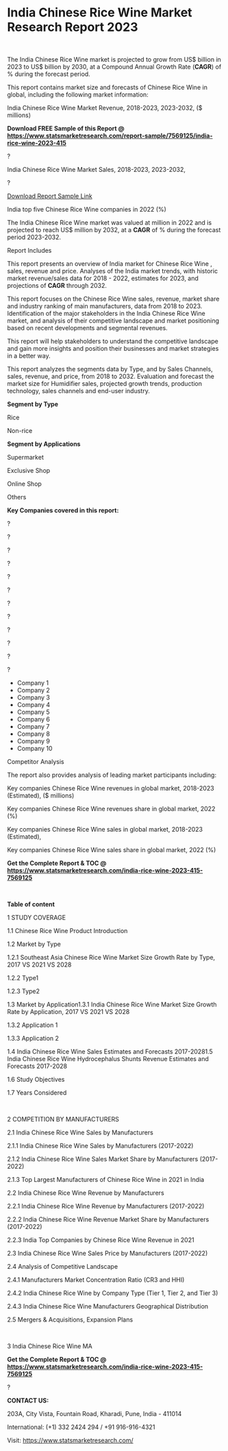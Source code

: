 <h1>India Chinese Rice Wine Market Research Report 2023</h1><br/><p>The India Chinese Rice Wine market is projected to grow from US$ billion in 2023 to US$ billion by 2030, at a Compound Annual Growth Rate (<strong>CAGR</strong>) of % during the forecast period.</p>
 
 
 
 <p>This report contains market size and forecasts of Chinese Rice Wine in global, including the following market information:</p>
 
 
 
 <p>India Chinese Rice Wine Market Revenue, 2018-2023, 2023-2032, ($ millions)</p>
 
 
 
 <div><b>Download FREE Sample of this Report @ <a href="https://www.statsmarketresearch.com/download-free-sample/7569125/india-rice-wine-2023-415">https://www.statsmarketresearch.com/report-sample/7569125/india-rice-wine-2023-415</a></b></div>
 
 
 
 <p>? </p>
 
 
 
 <p>India Chinese Rice Wine Market Sales, 2018-2023, 2023-2032,</p>
 
 
 
 <p>? </p>
 
 
 
 <p><a href="https://www.statsmarketresearch.com/download-free-sample/7569125/india-rice-wine-2023-415">Download Report Sample Link</a></p>
 
 
 
 <p>India top five Chinese Rice Wine companies in 2022 (%)</p>
 
 
 
 <p>The India Chinese Rice Wine market was valued at million in 2022 and is projected to reach US$ million by 2032, at a <strong>CAGR</strong> of % during the forecast period 2023-2032.</p>
 
 
 
 <p>Report Includes</p>
 
 
 
 <p>This report presents an overview of India market for Chinese Rice Wine , sales, revenue and price. Analyses of the India market trends, with historic market revenue/sales data for 2018 - 2022, estimates for 2023, and projections of <strong>CAGR</strong> through 2032.</p>
 
 
 
 <p>This report focuses on the Chinese Rice Wine sales, revenue, market share and industry ranking of main manufacturers, data from 2018 to 2023. Identification of the major stakeholders in the India Chinese Rice Wine market, and analysis of their competitive landscape and market positioning based on recent developments and segmental revenues.</p>
 
 
 
 <p>This report will help stakeholders to understand the competitive landscape and gain more insights and position their businesses and market strategies in a better way.</p>
 
 
 
 <p>This report analyzes the segments data by Type, and by Sales Channels, sales, revenue, and price, from 2018 to 2032. Evaluation and forecast the market size for Humidifier sales, projected growth trends, production technology, sales channels and end-user industry.</p>
 
 
 
 <p><strong>Segment by Type</strong></p>
 
 
 
 <p>Rice</p>
 
 
 
 <p>Non-rice</p>
 
 
 
 <p><strong>Segment <strong><strong>by Applications</strong></strong></strong></p>
 
 
 
 <p>Supermarket</p>
 
 
 
 <p>Exclusive Shop</p>
 
 
 
 <p>Online Shop</p>
 
 
 
 <p>Others</p>
 
 
 
 <p><strong>Key Companies covered in this report:</strong></p>
 
 
 
 <p>? </p>
 
 
 
 <p>? </p>
 
 
 
 <p>? </p>
 
 
 
 <p>? </p>
 
 
 
 <p>? </p>
 
 
 
 <p>? </p>
 
 
 
 <p>? </p>
 
 
 
 <p>? </p>
 
 
 
 <p>? </p>
 
 
 
 <p>? </p>
 
 
 
 <p>? </p>
 
 
 
 <p>? </p>
 
 
 
 <ul>
 
 <li>Company 1</li>
 
 <li>Company 2</li>
 
 <li>Company 3</li>
 
 <li>Company 4</li>
 
 <li>Company 5</li>
 
 <li>Company 6</li>
 
 <li>Company 7</li>
 
 <li>Company 8</li>
 
 <li>Company 9</li>
 
 <li>Company 10</li>
 
 </ul>
 
 
 
 <p>Competitor Analysis</p>
 
 
 
 <p>The report also provides analysis of leading market participants including:</p>
 
 
 
 <p>Key companies Chinese Rice Wine revenues in global market, 2018-2023 (Estimated), ($ millions)</p>
 
 
 
 <p>Key companies Chinese Rice Wine revenues share in global market, 2022 (%)</p>
 
 
 
 <p>Key companies Chinese Rice Wine sales in global market, 2018-2023 (Estimated),</p>
 
 
 
 <p>Key companies Chinese Rice Wine sales share in global market, 2022 (%)</p>
 
 
 
 <div><b>Get the Complete Report & TOC @ <a href="https://www.statsmarketresearch.com/india-rice-wine-2023-415-7569125">https://www.statsmarketresearch.com/india-rice-wine-2023-415-7569125</a></b></div>
 
 
 
 <p><br />
 
 <b>Table of content</b></p>
 
 
 
 <p>1 STUDY COVERAGE<br />
 
 1.1 Chinese Rice Wine Product Introduction<br />
 
 1.2 Market by Type<br />
 
 1.2.1 Southeast Asia Chinese Rice Wine Market Size Growth Rate by Type, 2017 VS 2021 VS 2028<br />
 
 1.2.2 Type1<br />
 
 1.2.3 Type2<br />
 
 1.3 Market by Application1.3.1 India Chinese Rice Wine Market Size Growth Rate by Application, 2017 VS 2021 VS 2028<br />
 
 1.3.2 Application 1<br />
 
 1.3.3 Application 2<br />
 
 1.4 India Chinese Rice Wine Sales Estimates and Forecasts 2017-20281.5 India Chinese Rice Wine Hydrocephalus Shunts Revenue Estimates and Forecasts 2017-2028<br />
 
 1.6 Study Objectives<br />
 
 1.7 Years Considered<br />
 
 <br />
 
 2 COMPETITION BY MANUFACTURERS<br />
 
 2.1 India Chinese Rice Wine Sales by Manufacturers<br />
 
 2.1.1 India Chinese Rice Wine Sales by Manufacturers (2017-2022)<br />
 
 2.1.2 India Chinese Rice Wine Sales Market Share by Manufacturers (2017-2022)<br />
 
 2.1.3 Top Largest Manufacturers of Chinese Rice Wine in 2021 in India<br />
 
 2.2 India Chinese Rice Wine Revenue by Manufacturers<br />
 
 2.2.1 India Chinese Rice Wine Revenue by Manufacturers (2017-2022)<br />
 
 2.2.2 India Chinese Rice Wine Revenue Market Share by Manufacturers (2017-2022)<br />
 
 2.2.3 India Top Companies by Chinese Rice Wine Revenue in 2021<br />
 
 2.3 India Chinese Rice Wine Sales Price by Manufacturers (2017-2022)<br />
 
 2.4 Analysis of Competitive Landscape<br />
 
 2.4.1 Manufacturers Market Concentration Ratio (CR3 and HHI)<br />
 
 2.4.2 India Chinese Rice Wine by Company Type (Tier 1, Tier 2, and Tier 3)<br />
 
 2.4.3 India Chinese Rice Wine Manufacturers Geographical Distribution<br />
 
 2.5 Mergers & Acquisitions, Expansion Plans<br />
 
 <br />
 
 3 India Chinese Rice Wine MA</p>
 
 
 
 <div><b>Get the Complete Report & TOC @ <a href="https://www.statsmarketresearch.com/india-rice-wine-2023-415-7569125">https://www.statsmarketresearch.com/india-rice-wine-2023-415-7569125</a></b></div>
 
 
 
 <p>? </p>
 
 
 
 <p><b>CONTACT US:</b><br />
 
 203A, City Vista, Fountain Road, Kharadi, Pune, India - 411014<br />
 
 International: (+1) 332 2424 294 / +91 916-916-4321<br />
 
 Visit: <a href="https://www.statsmarketresearch.com/">https://www.statsmarketresearch.com/</a></p>